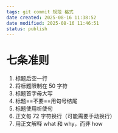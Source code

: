 ```yaml
---
tags: git commit 规范 格式
date created: 2025-08-16 11:38:52
date modified: 2025-08-16 11:46:51
status: publish
---
```


# 七条准则

1. 标题后空一行
2. 将标题限制在 50 字符
3. 标题首字母大写
4. 标题==不要==用句号结尾
5. 标题使用祈使句
6. 正文每 72 字符换行（可能需要手动换行）
7. 用正文解释 what 和 why，而非 how


